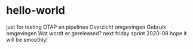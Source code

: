 # hello-world
just for testing
OTAP en pipelines
Overzicht omgevingen
Gebruik omgevingen
Wat wordt er gereleased?
next friday sprint 2020-08 hope it will be smoothly!

